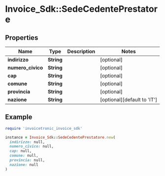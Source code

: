 # Invoice_Sdk::SedeCedentePrestatore

## Properties

| Name | Type | Description | Notes |
| ---- | ---- | ----------- | ----- |
| **indirizzo** | **String** |  | [optional] |
| **numero_civico** | **String** |  | [optional] |
| **cap** | **String** |  | [optional] |
| **comune** | **String** |  | [optional] |
| **provincia** | **String** |  | [optional] |
| **nazione** | **String** |  | [optional][default to &#39;IT&#39;] |

## Example

```ruby
require 'invoicetronic_invoice_sdk'

instance = Invoice_Sdk::SedeCedentePrestatore.new(
  indirizzo: null,
  numero_civico: null,
  cap: null,
  comune: null,
  provincia: null,
  nazione: null
)
```

